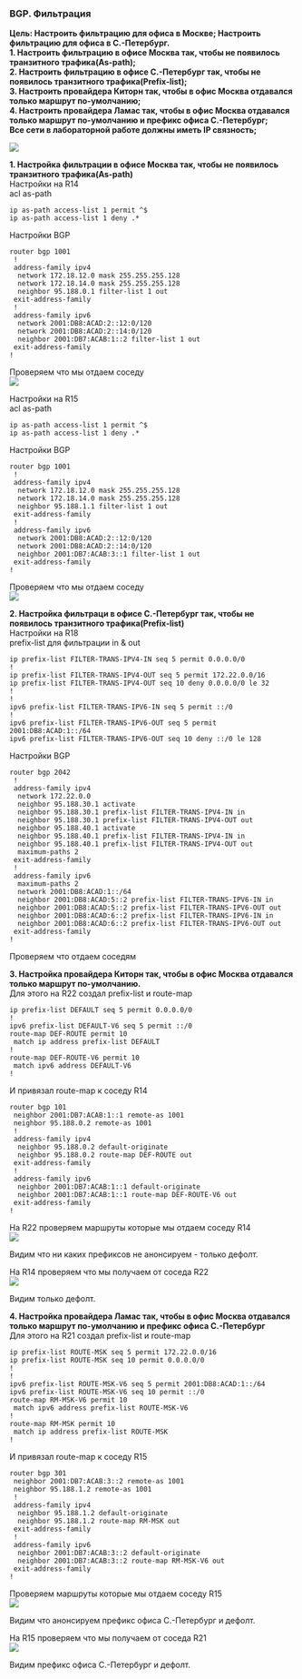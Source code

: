### BGP. Фильтрация

**Цель: Настроить фильтрацию для офиса в Москве; Настроить фильтрацию для офиса в С.-Петербург.**  
**1. Настроить фильтрацию в офисе Москва так, чтобы не появилось транзитного трафика(As-path);**  
**2. Настроить фильтрацию в офисе С.-Петербург так, чтобы не появилось транзитного трафика(Prefix-list);**    
**3. Настроить провайдера Киторн так, чтобы в офис Москва отдавался только маршрут по-умолчанию;**  
**4. Настроить провайдера Ламас так, чтобы в офис Москва отдавался только маршрут по-умолчанию и префикс офиса С.-Петербург;**    
**Все сети в лабораторной работе должны иметь IP связность;**  

![](https://github.com/merkelev/neteng/blob/main/labs/11-BGP-Filtration/NET.png)  

**1. Настройка фильтрации в офисе Москва так, чтобы не появилось транзитного трафика(As-path)**  
Настройки на R14  
acl as-path  
```
ip as-path access-list 1 permit ^$
ip as-path access-list 1 deny .*
```  
Настройки BGP  

```
router bgp 1001
 !
 address-family ipv4
  network 172.18.12.0 mask 255.255.255.128
  network 172.18.14.0 mask 255.255.255.128
  neighbor 95.188.0.1 filter-list 1 out
 exit-address-family
 !
 address-family ipv6
  network 2001:DB8:ACAD:2::12:0/120
  network 2001:DB8:ACAD:2::14:0/120
  neighbor 2001:DB7:ACAB:1::2 filter-list 1 out
 exit-address-family
!
```  
Проверяем что мы отдаем соседу  
![](https://github.com/merkelev/neteng/blob/main/labs/11-BGP-Filtration/R14-ADVER.png)  

Настройки на R15  
acl as-path  
```
ip as-path access-list 1 permit ^$
ip as-path access-list 1 deny .*
```  
Настройки BGP  

```
router bgp 1001
 !
 address-family ipv4
  network 172.18.12.0 mask 255.255.255.128
  network 172.18.14.0 mask 255.255.255.128
  neighbor 95.188.1.1 filter-list 1 out
 exit-address-family
 !
 address-family ipv6
  network 2001:DB8:ACAD:2::12:0/120
  network 2001:DB8:ACAD:2::14:0/120
  neighbor 2001:DB7:ACAB:3::1 filter-list 1 out
 exit-address-family
!
```  
Проверяем что мы отдаем соседу  
![](https://github.com/merkelev/neteng/blob/main/labs/11-BGP-Filtration/R15-ADVER.png)  

**2. Настройка фильтраци в офисе С.-Петербург так, чтобы не появилось транзитного трафика(Prefix-list)**  
Настройки на R18  
prefix-list для фильтрации in & out   
```
ip prefix-list FILTER-TRANS-IPV4-IN seq 5 permit 0.0.0.0/0
!
ip prefix-list FILTER-TRANS-IPV4-OUT seq 5 permit 172.22.0.0/16
ip prefix-list FILTER-TRANS-IPV4-OUT seq 10 deny 0.0.0.0/0 le 32
!
!
ipv6 prefix-list FILTER-TRANS-IPV6-IN seq 5 permit ::/0
!
ipv6 prefix-list FILTER-TRANS-IPV6-OUT seq 5 permit 2001:DB8:ACAD:1::/64
ipv6 prefix-list FILTER-TRANS-IPV6-OUT seq 10 deny ::/0 le 128
```  

Настройки BGP  
```
router bgp 2042
 !
 address-family ipv4
  network 172.22.0.0
  neighbor 95.188.30.1 activate
  neighbor 95.188.30.1 prefix-list FILTER-TRANS-IPV4-IN in
  neighbor 95.188.30.1 prefix-list FILTER-TRANS-IPV4-OUT out
  neighbor 95.188.40.1 activate
  neighbor 95.188.40.1 prefix-list FILTER-TRANS-IPV4-IN in
  neighbor 95.188.40.1 prefix-list FILTER-TRANS-IPV4-OUT out
  maximum-paths 2
 exit-address-family
 !
 address-family ipv6
  maximum-paths 2
  network 2001:DB8:ACAD:1::/64
  neighbor 2001:DB8:ACAD:5::2 prefix-list FILTER-TRANS-IPV6-IN in
  neighbor 2001:DB8:ACAD:5::2 prefix-list FILTER-TRANS-IPV6-OUT out
  neighbor 2001:DB8:ACAD:6::2 prefix-list FILTER-TRANS-IPV6-IN in
  neighbor 2001:DB8:ACAD:6::2 prefix-list FILTER-TRANS-IPV6-OUT out
 exit-address-family
!
```  
Проверяем что отдаем соседям  
![]()  
![]()  


**3. Настройка провайдера Киторн так, чтобы в офис Москва отдавался только маршрут по-умолчанию.**  
Для этого на R22 создал prefix-list и route-map  
```
ip prefix-list DEFAULT seq 5 permit 0.0.0.0/0
!
ipv6 prefix-list DEFAULT-V6 seq 5 permit ::/0
route-map DEF-ROUTE permit 10
 match ip address prefix-list DEFAULT
!
route-map DEF-ROUTE-V6 permit 10
 match ipv6 address DEFAULT-V6
!
```  
И привязал route-map к соседу R14  
```
router bgp 101
 neighbor 2001:DB7:ACAB:1::1 remote-as 1001
 neighbor 95.188.0.2 remote-as 1001
 !
 address-family ipv4
  neighbor 95.188.0.2 default-originate
  neighbor 95.188.0.2 route-map DEF-ROUTE out
 exit-address-family
 !
 address-family ipv6
  neighbor 2001:DB7:ACAB:1::1 default-originate
  neighbor 2001:DB7:ACAB:1::1 route-map DEF-ROUTE-V6 out
 exit-address-family
!
```  

На R22 проверяем маршруты которые мы отдаем соседу R14  
![](https://github.com/merkelev/neteng/blob/main/labs/11-BGP-Filtration/R22-ADVER.png)  

Видим что ни каких префиксов не анонсируем - только дефолт.  

На R14 проверяем что мы получаем от соседа R22   
![](https://github.com/merkelev/neteng/blob/main/labs/11-BGP-Filtration/R14-ROUTES-BGP.png)  

Видим только дефолт.

**4. Настройка провайдера Ламас так, чтобы в офис Москва отдавался только маршрут по-умолчанию и префикс офиса С.-Петербург**  
Для этого на R21 создал prefix-list и route-map  
```
ip prefix-list ROUTE-MSK seq 5 permit 172.22.0.0/16
ip prefix-list ROUTE-MSK seq 10 permit 0.0.0.0/0
!
!
ipv6 prefix-list ROUTE-MSK-V6 seq 5 permit 2001:DB8:ACAD:1::/64
ipv6 prefix-list ROUTE-MSK-V6 seq 10 permit ::/0
route-map RM-MSK-V6 permit 10
 match ipv6 address prefix-list ROUTE-MSK-V6
!
route-map RM-MSK permit 10
 match ip address prefix-list ROUTE-MSK
!
```  
И привязал route-map к соседу R15  
```
router bgp 301
 neighbor 2001:DB7:ACAB:3::2 remote-as 1001
 neighbor 95.188.1.2 remote-as 1001
 !
 address-family ipv4
  neighbor 95.188.1.2 default-originate
  neighbor 95.188.1.2 route-map RM-MSK out
 exit-address-family
 !
 address-family ipv6
  neighbor 2001:DB7:ACAB:3::2 default-originate
  neighbor 2001:DB7:ACAB:3::2 route-map RM-MSK-V6 out
 exit-address-family
!
```  

Проверяем маршруты которые мы отдаем соседу R15  
![](https://github.com/merkelev/neteng/blob/main/labs/11-BGP-Filtration/R21-ADVER.png)  

Видим что анонсируем префикс офиса С.-Петербург и дефолт.

На R15 проверяем что мы получаем от соседа R21  
![](https://github.com/merkelev/neteng/blob/main/labs/11-BGP-Filtration/R15-ROUTES-BGP.png)  

Видим префикс офиса С.-Петербург и дефолт.
